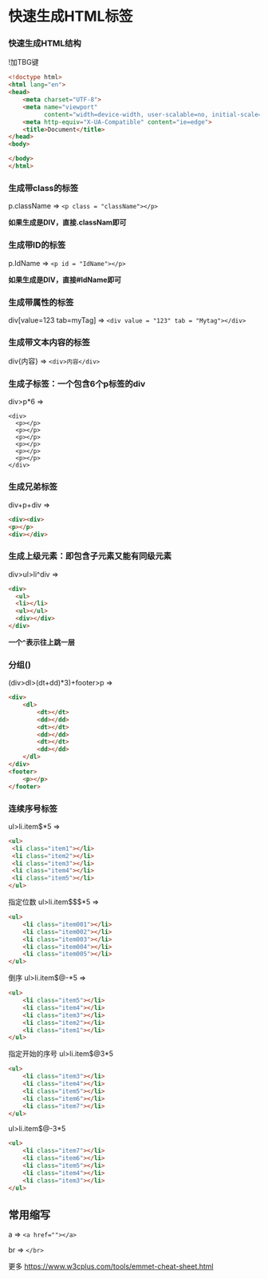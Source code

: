 # 快速生成HTML标签

### 快速生成HTML结构

!加TBG键

```html
<!doctype html>
<html lang="en">
<head>
    <meta charset="UTF-8">
    <meta name="viewport"
          content="width=device-width, user-scalable=no, initial-scale=1.0, maximum-scale=1.0, minimum-scale=1.0">
    <meta http-equiv="X-UA-Compatible" content="ie=edge">
    <title>Document</title>
</head>
<body>

</body>
</html>
```

### 生成带class的标签

p.className => `<p class = "className"></p>`

**如果生成是DIV，直接.classNam即可**

### 生成带ID的标签

p.IdName => `<p id = "IdName"></p>`

**如果生成是DIV，直接#IdName即可**

### 生成带属性的标签

div[value=123 tab=myTag] => `<div value = "123" tab = "Mytag"></div>`

### 生成带文本内容的标签

div{内容} => `<div>内容</div>`

### 生成子标签：一个包含6个p标签的div

div>p*6 => 

```htlm
<div>
  <p></p>
  <p></p>
  <p></p>
  <p></p>
  <p></p>
  <p></p>
</div>
```

### 生成兄弟标签

div+p+div =>

```html
<div><div>
<p></p>
<div></div>
```

### 生成上级元素：即包含子元素又能有同级元素

div>ul>li^div =>

```html
<div>
  <ul>
  <li></li>
  <ul></ul>
  <div></div>
</div>
```

**一个`^`表示往上跳一层**

### 分组()

(div>dl>(dt+dd)*3)+footer>p => 

```html
<div>
    <dl>
        <dt></dt>
        <dd></dd>
        <dt></dt>
        <dd></dd>
        <dt></dt>
        <dd></dd>
    </dl>
</div>
<footer>
    <p></p>
</footer>
```

### 连续序号标签

ul>li.item$*5 =>

```html
<ul>
 <li class="item1"></li>
 <li class="item2"></li>
 <li class="item3"></li>
 <li class="item4"></li>
 <li class="item5"></li>
</ul>
```

指定位数 ul>li.item$$$*5 =>

```html
<ul>
    <li class="item001"></li>
    <li class="item002"></li>
    <li class="item003"></li>
    <li class="item004"></li>
    <li class="item005"></li>
</ul>
```

倒序 ul>li.item$@-*5 =>

```html
<ul>
    <li class="item5"></li>
    <li class="item4"></li>
    <li class="item3"></li>
    <li class="item2"></li>
    <li class="item1"></li>
</ul>
```

指定开始的序号 ul>li.item$@3*5

```html
<ul>
    <li class="item3"></li>
    <li class="item4"></li>
    <li class="item5"></li>
    <li class="item6"></li>
    <li class="item7"></li>
</ul>
```

ul>li.item$@-3*5

```html
<ul>
    <li class="item7"></li>
    <li class="item6"></li>
    <li class="item5"></li>
    <li class="item4"></li>
    <li class="item3"></li>
</ul>
```

## 常用缩写

a => `<a href=""></a>`

br => `</br>`

更多 https://www.w3cplus.com/tools/emmet-cheat-sheet.html
